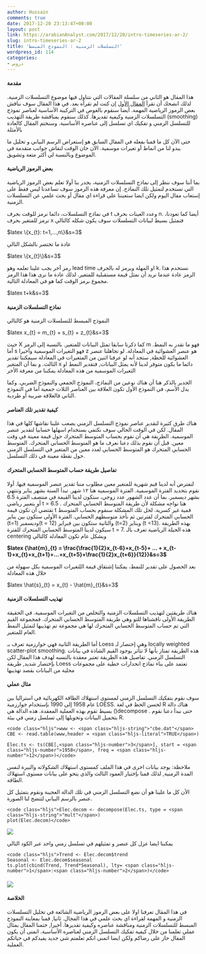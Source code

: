 ```yaml
---
author: Hussain
comments: true
date: 2017-12-20 23:13:47+00:00
layout: post
link: https://arabianAnalyst.com/2017/12/20/intro-timeseries-ar-2/
slug: intro-timeseries-ar-2
title: 'التسلسلات الزمنية : النموذج المبسط'
wordpress_id: 114
categories:
- دروس
---
```





























#### مقدمة


هذا المقال هو الثاني من سلسلة المقالات التي نتناول فيها موضوع التسلسلات الزمنية. لذلك انصحك أن تقرأ [المقال الأول](http://arabiananalyst.com/2017/12/18/intro-timeseries-ar-1/) إن كنت لم تقرأه بعد. في هذا المقال سوف نناقش بعض الرموز الرياضية المهمة. آيضا سنقوم بالغوص في التركيبة الأساسية لعناصر نموذج التسلسلات الزمنية وكيفية تقديرها. كذلك سنقوم بمناقشة طريقة التهذيب (smoothing) للتسلسل الزمني و تفكيك اي تسلسل إلى عناصره الأساسية. وسنختم المقال كالعادة بالأمثلة

حتى اﻵن كل ما قمنا بفعله في المقال السابق هو إستعراض الرسم البياني و تحليل ما يبدو لنا من انماط أو تغيرات موسمية. اﻵن حان الوقت لنقاش جوانب متقدمة في الموضوع وبالنسبة لي أكثر متعة وتشويق.









#### بعض الرموز الرياضية


بما أننا سوف ننظر إلى نماذج التسلسلات الزمنية، يجدر بنا أولا تعلم بعض الرموز الرياضية التي تستخدم لتمثيل تلك النماذج. إن معرفة هذه الرموز سوف تساعدنا ليس فقط على إستعاب مقال اليوم ولكن ايضا ستعيننا على قراءة اي مقال أو بحث علمي عن التسلسلات الزمنية.

في نماذج التسلسلات، دائما نرمز للوقت بحرف t وعدد العينات بحرف n. أيضا كما تعودنا، نرمز للمتغير بحرف x فتمثيل بسيط لبيانات التسلسلات سوف يكون شكله كالتالي


$latex \{x_{t}: t=1,...,n\}&s=3$


عادة ما تختصر بالشكل التالي


$latex \{x_{t}\}&s=3$


رمز آخر يجب علينا تعلمه وهو lead time او المهلة ويرمز له بالحرف k. نستخدم هذا الرمز عادة عندما نريد أن نمثل قيمة مستقبلية للمتغير. لذلك عادة ما نرى هذا هذا الرمز مجموع برمز الوقت كما هو في المعادلة التالية.


$latex t+k&s=3$











#### نماذج التسلسلات الزمنية


النموذج المبسط للتسلسلات الزمنية هو كالتالي


$latex x_{t} = m_{t} + s_{t} + z_{t}&s=3$


حيث X كما ذكرنا سابقا تمثل البيانات للمتغير. بالنسبة إلى الرمز m فهو ما نقدر به النمط. أما s فهو التغيرات الموسمية وآخيرا z هو عنصر العشوائية في المعادلة. لو تجاهلنا عنصر العشوائية للحظة, ستجد أنه لو عرفنا اثنين من المتغيرات في المعادلة سيمكننا تقدير الثالث. و بما أن المتغير x دائما ما يكون متوفر لدينا ﻷنه يمثل البيانات, فتقدير النمط او التغيرات الموسمية من هذه المعادلة يمكننا من معرفة الأخر

الجدير بالذكر هنا أن هناك نوعين من النماذج، النموذج الجمعي والنموذج الضربي. وكما يدل الأسم، في النموذج الأول تكون العلاقة بين العناصر الثلاث جمعية أما في النموذج الثاني فالعلاقة ضربية أو طردية.









#### كيفية تقدير تلك العناصر


هناك طرق كثيرة لتقدير عناصر نموذج التسلسل الزمني يصعب علينا نقاشها كلها في هذا المقال. لكن في الوقت الحالي سوف نكتفي بستخدام اسهلها حسابيا لتقدير عنصر الموسمية. الطريقة هي أن نقوم بحساب المتوسط المتحرك حول قيمة معينة في وقت معين. قبل أن نقوم بذلك دعنا نعرف ما هو المتوسط الحسابي المتحرك. المتوسط الحسابي المتحرك هو المتوسط الحسابي لعدد معين من المتغير في التسلسل الزمني حول نقطة معينة في ذلك التسلسل.









#### تفاصيل طريقة حساب المتوسط الحسابي المتحرك


لنفترض أنه لدينا قيم شهرية للمتغير معين مطلوب مننا تقدير عنصر الموسمية فيها. أولا نقوم بتحديد الفترة الموسمية. الفترة الموسمية هنا ١٢ شهر. تبدأ السنة بشهر يناير وتنتهي بشهر ديسمبر. بما أن عدد الشهور عدد زوجي، ستكون لدينا القيمة في منتصف الفترة 6.5 أو بتعبير رياضي t = 6.5 . هنا نواجه مشكلة لأن طريقة المتوسط الحسابي المتحرك تقتضي أن تكون قيمة t قمية غير كسرية. لحل تلك المشكلة سنقوم بحساب المتوسط الحسابي المتحرك لفترتين ثم نأخذ متوسطهم الحسابي. الفترة الأولى ستكون بين يناير (t=1) وديسمبر(t = 12) والثانية ستكون بين فبراير (t=2) ويناير (t =13). بهذه الطريقة سيكون لدينا المتوسط الحسابي المتحرك للفترة t = 7. هذه الحيلة الرياضية تعرف بالـ centering وبشكل عام تكون المعادلة كالتالي


**$latex {\hat{m}_{t} = \frac{\frac{1}{2}x_{t-6}+x_{t-5}+ ... + x_{t-1}+x_{t}+x_{t+1}+...+x_{t+5}+\frac{1}{2}x_{t+6}}{12}}&s=3$**


بعد الحصول على تقدير للنمط، يمكننا إشتقاق قيمة اللتغيرات الموسمية بكل سهولة من خلال هذه المعادلة


$latex \hat{s}_{t} = x_{t} - \hat{m}_{t}&s=3$











#### تهذيب التسلسلات الزمنية


هناك طريقتين لتهذيب التسلسلات الزمنية والتخلص من التغيرات الموسمية. في الحقيقة الطريقة الأولى ناقشناها للتو وهي طريقة المتوسط الحسابي المتحرك. فمجموعة القيم التي تم حساب المتوسط الحسابي المتحرك لها هي مجموعة تم تهذيبها لتمثيل النمط العام للمتغير.

أما الطريقة الثانية فهي خوارزمية تعرف بـ Loess وهي إختصار لـ locally weighted scatter-plot smoothing. هذه الطريقة تمتاز بأنها لا تتأثر بوجود القيم الشاذة في بيانات التسلسل الزمني. تفاصيل هذه الطريقة تعتبر معقدة بالنسبه لهدف هذا المقال لكن بإختصار شديد, طريقة Loess تعتمد على بناء نماذج انحدارات خطية على مجموعات محلية من البيانات بقصد تهذيبها









#### مثال عملي


سوف نقوم بتفكيك التسلسل الزمني لمستوى استهلاك الطاقة الكهربائية في استراليا بين عام 1958 إلى 1990 بإستخدام خوارزمية LOESS. لحسن الحظ في لغة R هناك دالة بسيط تقوم بهذه العملية المعقدة. هذه الدالة هي ()decompose . حتى نبدأ دعنا نقوم بتحميل البيانات وتحويلها إلى تسلسل زمني في بيئة R.

    
    <code class="hljs">www <- <span class="hljs-string">"cbe.dat"</span>
    CBE <- read.table(www,header = <span class="hljs-literal">TRUE</span>)
    
    Elec.ts <- ts(CBE[,<span class="hljs-number">3</span>], start = <span class="hljs-number">1958</span>, freq = <span class="hljs-number">12</span>)</code>


ملاحظة: يوجد بيانات اخرى في هذا الملف كمستوى استهلاك الشكولاته والبيرة لنفس المدة الزمنية, لذلك قمنا بإختيار العمود الثالث والذي يتحو على بيانات مستوى استهلاك الطاقة.

الأن كل ما علينا هو أن نضع التسلسل الزمني في تلك الدالة العجيبة ونقوم بتمثيل كل عنصر بالرسم البياني لتتضح لنا الصورة.

    
    <code class="hljs">Elec.decom <- decompose(Elec.ts, type = <span class="hljs-string">"mult"</span>)
    plot(Elec.decom)</code>


[![](http://arabianAnalyst.com/wp-content/uploads/2017/12/TimeSeries2Plot1-300x214.png)](http://arabianAnalyst.com/wp-content/uploads/2017/12/TimeSeries2Plot1.png)

يمكننا ايضا عزل كل عنصر و تمثيلهم في تسلسل زمني واحد عبر الكود التالي

    
    <code class="hljs">Trend <- Elec.decom$trend
    Seasonal <- Elec.decom$seasonal
    ts.plot(cbind(Trend, Trend*Seasonal), lty= <span class="hljs-number">1</span>:<span class="hljs-number">2</span>)</code>










#### [![](http://arabianAnalyst.com/wp-content/uploads/2017/12/TimeSeries2Plot2-300x214.png)](http://arabianAnalyst.com/wp-content/uploads/2017/12/TimeSeries2Plot2.png)




#### الخلاصة


في هذا المقال تعرفنا اولا على بعض الرموز الرياضية الشائعة في تحليل التسلسلات الزمنية و المهمة لقراءة اي بحث علمي في هذا المجال. ثانيا, قمنا بمعاينة النموذج المبسط للتسلسلات الزمنية ومناقشة عناصره وكيفية تقديرها. أخيرا, ختمنا المقال بمثال عملي تعلمنا من خلال كيفية تفكيك التسلسل الزمني لعناصره الأساسية. اتمنى أن يكون المقال حاز على رضاكم ولكن ايضا اتمنى انكم تعلمتم شي جديد يفيدكم في حياتكم العملية.


















